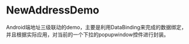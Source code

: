 # NewAddressDemo
Android端地址三级联动的demo，主要是利用DataBinding来完成的数据绑定，并且根据实际应用，对当前的一个下拉的popupwindow控件进行封装。

